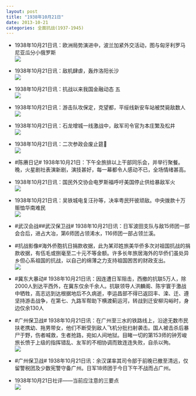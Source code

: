 ```yaml
---
layout: post
title: "1938年10月21日"
date: 2013-10-21
categories: 全面抗战(1937-1945)
---
```


<meta name="referrer" content="no-referrer" />

- 1938年10月21日讯：欧洲局势演进中，波兰加紧外交活动，图与匈牙利罗马尼亚瓜分小俄罗斯 <br/><img src="https://ww1.sinaimg.cn/large/aca367d8jw1e9t7fodqq7j207r29kwov.jpg" />

- 1938年10月21日讯：敌机肆虐，轰炸洛阳长沙 <br/><img src="https://ww1.sinaimg.cn/large/aca367d8jw1e9t5p8nib0j20ay06nmy7.jpg" />

- 1938年10月21日讯：抗战以来我国金融动态 五 <br/><img src="https://ww3.sinaimg.cn/large/aca367d8jw1e9t3yt2gerj20cl12o47a.jpg" />

- 1938年10月21日讯：游击队攻保定，克望都，平绥线新安车站被焚毙敌数人 <br/><img src="https://ww2.sinaimg.cn/large/aca367d8jw1e9t28cmqnij20b00k6782.jpg" />

- 1938年10月21日讯：石龙增城一线激战中，敌军司令官为本庄繁及松井 <br/><img src="https://ww1.sinaimg.cn/large/aca367d8jw1e9syrgz2x0j20a413a0y8.jpg" />

- 1938年10月21日讯：二次参政会废止筵 <br/><img src="https://ww1.sinaimg.cn/large/aca367d8jw1e9svan3v5fj208t06k0tk.jpg" />

- #陈赓日记# 1938年10月21日：下午全旅排以上干部同乐会，并举行聚餐。晚，火星剧社表演新剧，演技甚好，每一幕都令人感动不已，全场情绪甚高。 

- 1938年10月21日讯：国民外交协会电罗斯福呼吁美国停止供给暴敌军火 <br/><img src="https://ww2.sinaimg.cn/large/aca367d8jw1e9sq3e648pj20c013bgqh.jpg" />

- 1938年10月21日讯：吴铁城电复汪孙等，决率粤民歼彼顽敌。中央拨款十万赈恤华南难民 <br/><img src="https://ww3.sinaimg.cn/large/aca367d8jw1e9socyes1yj20d70d541h.jpg" />

- #武汉会战##武汉保卫战# 1938年10月21日讯：日军波田支队与敌15师团一部会合后，进占大冶，第6师团占领浠水，116师团一部占领兰溪。 

- #抗战影像#海外侨胞抗日捐款收据，此为某邓姓旅美华侨多次对祖国抗战的捐款收据，有伍毛或捌毫至二十元不等金额。许多长年旅居海外的华侨们虽处异乡但心系祖国的抗战，以自己的绵薄之力支持祖国困苦的财政支出。     <br/><img src="https://ww1.sinaimg.cn/large/aca367d8jw1e9sklku5rlj20go105q68.jpg" />

- #冀东大暴动# 1938年10月21日讯：因连遭日军阻击，西撤的抗联5万人，除2000人到达平西外，在冀东仅余千余人。抗联领导人洪麟阁、陈宇寰于激战中牺牲，高志远到达根据地后不久病逝，李运昌部不得已返回丰、滦、迁、遵坚持游击战争，在第七、九路军帮助下横渡蓟运河，转战到迁安柳沟峪时，身边仅余130人 

- #广州保卫战# 1938年10月21日讯：在广州至三水的铁路线上，沿途无数市民扶老携幼、拖男带女，他们不断受到敌人飞机分批扫射袭击。国人被击杀后暴尸于野，伤者喊救，生者抢路，宛如人间地狱。目睹一切的第153师的钟芳峻旅长愤于上级的指挥错乱、友军的不相协调而致连连失败，自杀以殉。 <br/><img src="https://ww4.sinaimg.cn/large/aca367d8jw1e9shf6xtsbj203104k3yd.jpg" />

- #广州保卫战# 1938年10月21日讯：余汉谋率其司令部于前晚已撤至清远，仅留警税团及少数宪警守备广州。日军18师团于今日下午不战而占广州。 

- 1938年10月21日社评——当前应注意的三要点 <br/><img src="https://ww4.sinaimg.cn/large/aca367d8jw1e9sfotgr9wj20go0ztti8.jpg" />

